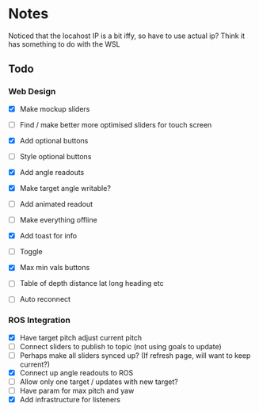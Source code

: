 # Notes
Noticed that the locahost IP is a bit iffy, so have to use actual ip? Think it has something to do with the WSL

## Todo

### Web Design
- [X] Make mockup sliders
- [ ] Find / make better more optimised sliders for touch screen
- [X] Add optional buttons
- [ ] Style optional buttons
- [X] Add angle readouts
- [X] Make target angle writable?
- [ ] Add animated readout
- [ ] Make everything offline
- [X] Add toast for info
- [ ] Toggle
- [X] Max min vals buttons
- [ ] Table of depth distance lat long heading etc
- [ ] Auto reconnect


### ROS Integration
- [X] Have target pitch adjust current pitch
- [ ] Connect sliders to publish to topic (not using goals to update)
- [ ] Perhaps make all sliders synced up? (If refresh page, will want to keep current?)
- [X] Connect up angle readouts to ROS
- [ ] Allow only one target / updates with new target?
- [ ] Have param for max pitch and yaw
- [X] Add infrastructure for listeners
